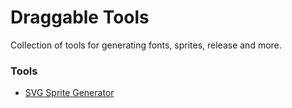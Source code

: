 # Draggable Tools

Collection of tools for generating fonts, sprites, release and more.

### Tools

* [SVG Sprite Generator](https://github.com/draggable/tools/tree/master/packages/svg-sprite/README.md)
